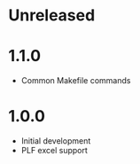 # Unreleased

# 1.1.0

* Common Makefile commands

# 1.0.0

* Initial development
* PLF excel support
